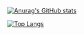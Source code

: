 [![Anurag's GitHub stats](https://github-readme-stats.vercel.app/api?username=obssousa&show_icons=true&theme=dracula&count_private=true&locale=pt)](https://github.com/obssousa/github-readme-stats)

[![Top Langs](https://github-readme-stats.vercel.app/api/top-langs/?username=obssousa&layout=compact&theme=dracula&count_private=true)](https://github.com/obssousa/github-readme-stats)
